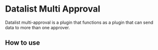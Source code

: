 # Datalist Multi Approval

Datalist multi-approval is a plugin that functions as a plugin that can send data to more than one approver.


## How to use
